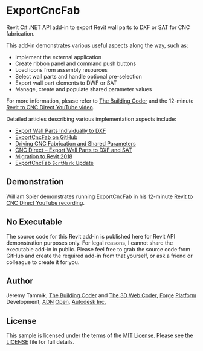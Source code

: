 # ExportCncFab

Revit C# .NET API add-in to export Revit wall parts to DXF or SAT for CNC fabrication.

This add-in demonstrates various useful aspects along the way, such as:

- Implement the external application
- Create ribbon panel and command push buttons
- Load icons from assembly resources
- Select wall parts and handle optional pre-selection
- Export wall part elements to DWF or SAT
- Manage, create and populate shared parameter values

For more information, please refer to
[The Building Coder](http://thebuildingcoder.typepad.com) and the 12-minute
[Revit to CNC Direct YouTube video](https://www.youtube.com/watch?v=uNJ9RTppqoU).

Detailed articles describing various implementation aspects include:

- [Export Wall Parts Individually to DXF](http://thebuildingcoder.typepad.com/blog/2013/03/export-wall-parts-individually-to-dxf.html)
- [ExportCncFab on GitHub](http://thebuildingcoder.typepad.com/blog/2013/10/exportcncfab-on-github-and-revitlookup-update.html)
- [Driving CNC Fabrication and Shared Parameters](http://thebuildingcoder.typepad.com/blog/2013/12/driving-cnc-fabrication-and-shared-parameters.html)
- [CNC Direct &ndash; Export Wall Parts to DXF and SAT](https://thebuildingcoder.typepad.com/blog/2015/06/cnc-direct-export-wall-parts-to-dxf-and-sat.html)
- [Migration to Revit 2018](https://thebuildingcoder.typepad.com/blog/2018/01/areaload-force-direction-cmake-sdk-access.html#5)
- [ExportCncFab `SortMark` Update](https://thebuildingcoder.typepad.com/blog/2020/12/simple-iupdater-and-other-tbc-updates.html#3)

## Demonstration

William Spier demonstrates running ExportCncFab in his 12-minute [Revit to CNC Direct YouTube recording](https://youtu.be/uNJ9RTppqoU).

<!--
<iframe width="854" height="480" src="https://www.youtube.com/embed/uNJ9RTppqoU" title="YouTube video player" frameborder="0" allow="accelerometer; autoplay; clipboard-write; encrypted-media; gyroscope; picture-in-picture" allowfullscreen></iframe>
-->

## No Executable

The source code for this Revit add-in is published here for Revit API demonstration purposes only.
For legal reasons, I cannot share the executable add-in in public. 
Please feel free to grab the source code from GitHub and create the required add-in from that yourself, or ask a friend or colleague to create it for you.

## Author

Jeremy Tammik,
[The Building Coder](http://thebuildingcoder.typepad.com) and
[The 3D Web Coder](http://the3dwebcoder.typepad.com),
[Forge](http://forge.autodesk.com) [Platform](https://developer.autodesk.com) Development,
[ADN](http://www.autodesk.com/adn)
[Open](http://www.autodesk.com/adnopen),
[Autodesk Inc.](http://www.autodesk.com)


## License

This sample is licensed under the terms of the [MIT License](http://opensource.org/licenses/MIT).
Please see the [LICENSE](LICENSE) file for full details.
